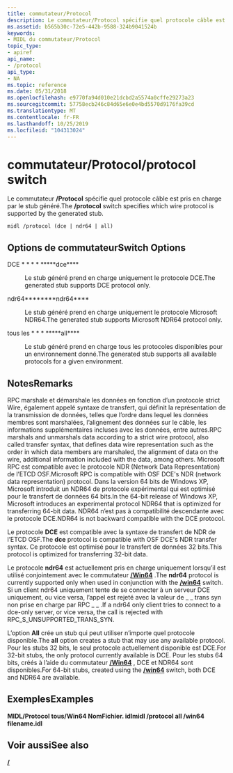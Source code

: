 ```yaml
---
title: commutateur/Protocol
description: Le commutateur/Protocol spécifie quel protocole câble est pris en charge par le stub généré.
ms.assetid: b565b30c-72e5-442b-9588-324b9041524b
keywords:
- MIDL du commutateur/Protocol
topic_type:
- apiref
api_name:
- /protocol
api_type:
- NA
ms.topic: reference
ms.date: 05/31/2018
ms.openlocfilehash: e9770fa94d010e21dcbd2a5574a0cffe29273a23
ms.sourcegitcommit: 57758ecb246c84d65e6e0e4bd5570d9176fa39cd
ms.translationtype: MT
ms.contentlocale: fr-FR
ms.lasthandoff: 10/25/2019
ms.locfileid: "104313024"
---
```

# <a name="protocol-switch"></a><span data-ttu-id="5f48d-104">commutateur/Protocol</span><span class="sxs-lookup"><span data-stu-id="5f48d-104">/protocol switch</span></span>

<span data-ttu-id="5f48d-105">Le commutateur **/Protocol** spécifie quel protocole câble est pris en charge par le stub généré.</span><span class="sxs-lookup"><span data-stu-id="5f48d-105">The **/protocol** switch specifies which wire protocol is supported by the generated stub.</span></span>

``` syntax
midl /protocol (dce | ndr64 | all)
```

## <a name="switch-options"></a><span data-ttu-id="5f48d-106">Options de commutateur</span><span class="sxs-lookup"><span data-stu-id="5f48d-106">Switch Options</span></span>

<dl> <dt>

 
</dt> <dd>

<dt>

<span id="dce"></span><span id="DCE"></span>

<span data-ttu-id="5f48d-107"><span id="dce"></span><span id="DCE"></span>DCE \* \* \* \* \*</span><span class="sxs-lookup"><span data-stu-id="5f48d-107"><span id="dce"></span><span id="DCE"></span>\*\*\*\*dce\*\*\*\*</span></span>


</dt> <dd>

<span data-ttu-id="5f48d-108">Le stub généré prend en charge uniquement le protocole DCE.</span><span class="sxs-lookup"><span data-stu-id="5f48d-108">The generated stub supports DCE protocol only.</span></span>

</dd> <dt>

<span id="ndr64"></span><span id="NDR64"></span>

<span data-ttu-id="5f48d-109"><span id="ndr64"></span><span id="NDR64"></span>ndr64\*\*\*\*</span><span class="sxs-lookup"><span data-stu-id="5f48d-109"><span id="ndr64"></span><span id="NDR64"></span>\*\*\*\*ndr64\*\*\*\*</span></span>


</dt> <dd>

<span data-ttu-id="5f48d-110">Le stub généré prend en charge uniquement le protocole Microsoft NDR64.</span><span class="sxs-lookup"><span data-stu-id="5f48d-110">The generated stub supports Microsoft NDR64 protocol only.</span></span>

</dd> <dt>

<span id="all"></span><span id="ALL"></span>

<span data-ttu-id="5f48d-111"><span id="all"></span><span id="ALL"></span>tous les \* \* \* \*</span><span class="sxs-lookup"><span data-stu-id="5f48d-111"><span id="all"></span><span id="ALL"></span>\*\*\*\*all\*\*\*\*</span></span>


</dt> <dd>

<span data-ttu-id="5f48d-112">Le stub généré prend en charge tous les protocoles disponibles pour un environnement donné.</span><span class="sxs-lookup"><span data-stu-id="5f48d-112">The generated stub supports all available protocols for a given environment.</span></span>

</dd> </dl> </dd> </dl>

## <a name="remarks"></a><span data-ttu-id="5f48d-113">Notes</span><span class="sxs-lookup"><span data-stu-id="5f48d-113">Remarks</span></span>

<span data-ttu-id="5f48d-114">RPC marshale et démarshale les données en fonction d’un protocole strict Wire, également appelé syntaxe de transfert, qui définit la représentation de la transmission de données, telles que l’ordre dans lequel les données membres sont marshalées, l’alignement des données sur le câble, les informations supplémentaires incluses avec les données, entre autres.</span><span class="sxs-lookup"><span data-stu-id="5f48d-114">RPC marshals and unmarshals data according to a strict wire protocol, also called transfer syntax, that defines data wire representation such as the order in which data members are marshaled, the alignment of data on the wire, additional information included with the data, among others.</span></span> <span data-ttu-id="5f48d-115">Microsoft RPC est compatible avec le protocole NDR (Network Data Representation) de l’ETCD OSF.</span><span class="sxs-lookup"><span data-stu-id="5f48d-115">Microsoft RPC is compatible with OSF DCE's NDR (network data representation) protocol.</span></span> <span data-ttu-id="5f48d-116">Dans la version 64 bits de Windows XP, Microsoft introduit un NDR64 de protocole expérimental qui est optimisé pour le transfert de données 64 bits.</span><span class="sxs-lookup"><span data-stu-id="5f48d-116">In the 64-bit release of Windows XP, Microsoft introduces an experimental protocol NDR64 that is optimized for transferring 64-bit data.</span></span> <span data-ttu-id="5f48d-117">NDR64 n’est pas à compatibilité descendante avec le protocole DCE.</span><span class="sxs-lookup"><span data-stu-id="5f48d-117">NDR64 is not backward compatible with the DCE protocol.</span></span>

<span data-ttu-id="5f48d-118">Le protocole **DCE** est compatible avec la syntaxe de transfert de NDR de l’ETCD OSF.</span><span class="sxs-lookup"><span data-stu-id="5f48d-118">The **dce** protocol is compatible with OSF DCE's NDR transfer syntax.</span></span> <span data-ttu-id="5f48d-119">Ce protocole est optimisé pour le transfert de données 32 bits.</span><span class="sxs-lookup"><span data-stu-id="5f48d-119">This protocol is optimized for transferring 32-bit data.</span></span>

<span data-ttu-id="5f48d-120">Le protocole **ndr64** est actuellement pris en charge uniquement lorsqu’il est utilisé conjointement avec le commutateur [**/Win64**](-win64.md) .</span><span class="sxs-lookup"><span data-stu-id="5f48d-120">The **ndr64** protocol is currently supported only when used in conjunction with the [**/win64**](-win64.md) switch.</span></span> <span data-ttu-id="5f48d-121">Si un client ndr64 uniquement tente de se connecter à un serveur DCE uniquement, ou vice versa, l’appel est rejeté avec la valeur de \_ \_ trans syn non prise en charge par RPC \_ \_ .</span><span class="sxs-lookup"><span data-stu-id="5f48d-121">If a ndr64 only client tries to connect to a dce-only server, or vice versa, the call is rejected with RPC\_S\_UNSUPPORTED\_TRANS\_SYN.</span></span>

<span data-ttu-id="5f48d-122">L’option **All** crée un stub qui peut utiliser n’importe quel protocole disponible.</span><span class="sxs-lookup"><span data-stu-id="5f48d-122">The **all** option creates a stub that may use any available protocol.</span></span> <span data-ttu-id="5f48d-123">Pour les stubs 32 bits, le seul protocole actuellement disponible est DCE.</span><span class="sxs-lookup"><span data-stu-id="5f48d-123">For 32-bit stubs, the only protocol currently available is DCE.</span></span> <span data-ttu-id="5f48d-124">Pour les stubs 64 bits, créés à l’aide du commutateur [**/Win64**](-win64.md) , DCE et NDR64 sont disponibles.</span><span class="sxs-lookup"><span data-stu-id="5f48d-124">For 64-bit stubs, created using the [**/win64**](-win64.md) switch, both DCE and NDR64 are available.</span></span>

## <a name="examples"></a><span data-ttu-id="5f48d-125">Exemples</span><span class="sxs-lookup"><span data-stu-id="5f48d-125">Examples</span></span>

<span data-ttu-id="5f48d-126">**MIDL/Protocol tous/Win64 NomFichier. idl**</span><span class="sxs-lookup"><span data-stu-id="5f48d-126">**midl /protocol all /win64 filename.idl**</span></span>

## <a name="see-also"></a><span data-ttu-id="5f48d-127">Voir aussi</span><span class="sxs-lookup"><span data-stu-id="5f48d-127">See also</span></span>

<dl> <dt>

[**/<system>**](-system-.md)
</dt> </dl>

 

 




